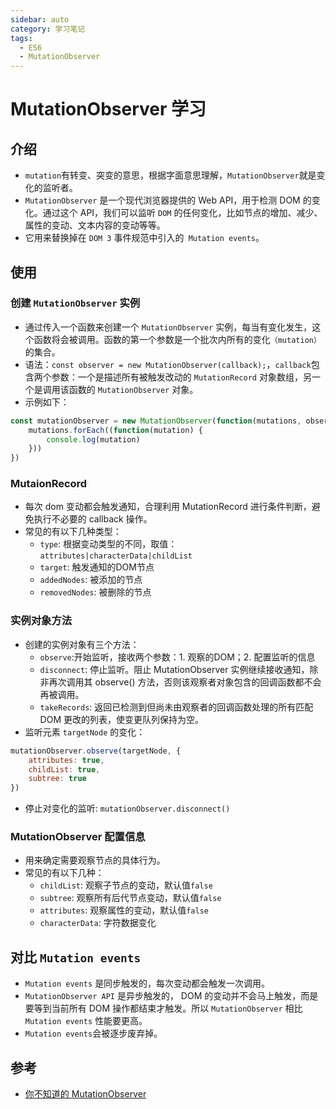 ```yaml
---
sidebar: auto
category: 学习笔记
tags:
  - ES6
  - MutationObserver
---
```


# MutationObserver 学习

## 介绍
* `mutation`有转变、突变的意思，根据字面意思理解，`MutationObserver`就是变化的监听者。
* `MutationObserver` 是一个现代浏览器提供的 Web API，用于检测 DOM 的变化。通过这个 API，我们可以监听 `DOM` 的任何变化，比如节点的增加、减少、属性的变动、文本内容的变动等等。
* 它用来替换掉在 `DOM 3` 事件规范中引入的` Mutation events`。

## 使用

### 创建 `MutationObserver` 实例
* 通过传入一个函数来创建一个 `MutationObserver` 实例，每当有变化发生，这个函数将会被调用。函数的第一个参数是一个批次内所有的变化`（mutation）`的集合。
* 语法：`const observer = new MutationObserver(callback);`，`callback`包含两个参数：一个是描述所有被触发改动的 `MutationRecord` 对象数组，另一个是调用该函数的 `MutationObserver` 对象。
* 示例如下：
```js
const mutationObserver = new MutationObserver(function(mutations, observer) {
	mutations.forEach((function(mutation) {
		console.log(mutation)
	}))
})
```

### MutaionRecord
* 每次 dom 变动都会触发通知，合理利用 MutationRecord 进行条件判断，避免执行不必要的 callback 操作。
* 常见的有以下几种类型：
  - `type`: 根据变动类型的不同，取值：`attributes|characterData|childList`
  - `target`: 触发通知的DOM节点
  - `addedNodes`: 被添加的节点
  - `removedNodes`: 被删除的节点

### 实例对象方法
* 创建的实例对象有三个方法：
  - `observe`:开始监听，接收两个参数：1. 观察的DOM；2. 配置监听的信息
  - `disconnect`: 停止监听。阻止 MutationObserver 实例继续接收通知，除非再次调用其 observe() 方法，否则该观察者对象包含的回调函数都不会再被调用。
  - `takeRecords`: 返回已检测到但尚未由观察者的回调函数处理的所有匹配 DOM 更改的列表，使变更队列保持为空。
* 监听元素 `targetNode` 的变化：
```js
mutationObserver.observe(targetNode, {
	attributes: true,
	childList: true,
	subtree: true
})
```
* 停止对变化的监听: `mutationObserver.disconnect()`

### MutationObserver 配置信息
* 用来确定需要观察节点的具体行为。
* 常见的有以下几种：
  - `childList`: 观察子节点的变动，默认值`false`
  - `subtree`: 观察所有后代节点变动，默认值`false`
  - `attributes`: 观察属性的变动，默认值`false`
  - `characterData`: 字符数据变化

## 对比 `Mutation events`
* `Mutation events` 是同步触发的，每次变动都会触发一次调用。
* `MutationObserver API` 是异步触发的， DOM 的变动并不会马上触发，而是要等到当前所有 DOM 操作都结束才触发。所以 `MutationObserver` 相比 `Mutation events` 性能要更高。
* `Mutation events`会被逐步废弃掉。

## 参考
* [你不知道的 MutationObserver](https://cloud.tencent.com/developer/article/1684756)
